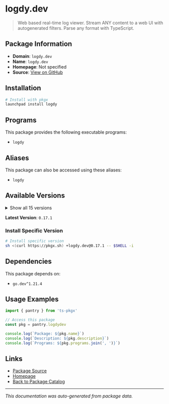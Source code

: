 # logdy.dev

> Web based real-time log viewer. Stream ANY content to a web UI with autogenerated filters. Parse any format with TypeScript.

## Package Information

- **Domain**: `logdy.dev`
- **Name**: `logdy.dev`
- **Homepage**: Not specified
- **Source**: [View on GitHub](https://github.com/pkgxdev/pantry/tree/main/projects/logdy.dev/package.yml)

## Installation

```bash
# Install with pkgx
launchpad install logdy
```

## Programs

This package provides the following executable programs:

- `logdy`

## Aliases

This package can also be accessed using these aliases:

- `logdy`

## Available Versions

<details>
<summary>Show all 15 versions</summary>

- `0.17.1`, `0.17.0`, `0.16.0`, `0.15.0`, `0.14.1`
- `0.14.0`, `0.13.3`, `0.13.2`, `0.13.1`, `0.13.0`
- `0.12.2`, `0.12.0`, `0.11.0`, `0.10.0`, `0.9.0`

</details>

**Latest Version**: `0.17.1`

### Install Specific Version

```bash
# Install specific version
sh <(curl https://pkgx.sh) +logdy.dev@0.17.1 -- $SHELL -i
```

## Dependencies

This package depends on:

- `go.dev^1.21.4`

## Usage Examples

```typescript
import { pantry } from 'ts-pkgx'

// Access this package
const pkg = pantry.logdydev

console.log(`Package: ${pkg.name}`)
console.log(`Description: ${pkg.description}`)
console.log(`Programs: ${pkg.programs.join(', ')}`)
```

## Links

- [Package Source](https://github.com/pkgxdev/pantry/tree/main/projects/logdy.dev/package.yml)
- [Homepage](#)
- [Back to Package Catalog](../package-catalog.md)

---

*This documentation was auto-generated from package data.*

